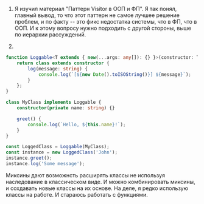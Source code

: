 1) Я изучил материал "Паттерн Visitor в ООП и ФП". Я так понял, главный вывод, то что этот паттерн не самое лучшее решение проблем, и по факту -- это фикс недостатка системы, что в ФП, что в ООП. И к этому вопросу нужно подходить с другой стороны, выше по иерархии рассуждений. 

2) 
```typescript
function Loggable<T extends { new(...args: any[]): {} }>(constructor: T) {
    return class extends constructor {
        log(message: string) {
            console.log(`[${new Date().toISOString()}] ${message}`);
        }
    };
}

class MyClass implements Loggable {
    constructor(private name: string) {}

    greet() {
        console.log(`Hello, ${this.name}!`);
    }
}

const LoggedClass = Loggable(MyClass);
const instance = new LoggedClass('John');
instance.greet();
instance.log('Some message');
```

Миксины дают возможнсть расширять классы не используя наследование в классическом виде. И можно комбинировать миксины, и сохдавать новые классы на их основе. На деле, я редко использую классы на работе. И стараюсь работать с функциями. 